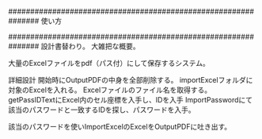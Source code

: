 ###############################################################
使い方




###############################################################
設計書替わり。
大雑把な概要。

大量のExcelファイルをpdf（パス付）にして保存するシステム。


詳細設計
開始時にOutputPDFの中身を全部削除する。
importExcelフォルダに対象のExcelを入れる。
Excelファイルのファイル名を取得する。
getPassIDTextにExcel内のセル座標を入手し、IDを入手
ImportPasswordにて該当のパスワードと一致するIDを探し、パスワードを入手。

該当のパスワードを使いImportExcelのExcelをOutputPDFに吐き出す。


